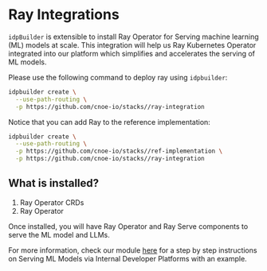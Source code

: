# Ray Integrations

`idpBuilder` is extensible to install Ray Operator for Serving machine learning (ML) models at scale. This integration will help us Ray Kubernetes Operator integrated into our platform which simplifies and accelerates the serving of ML models.

Please use the following command to deploy ray using `idpbuilder`:

```bash
idpbuilder create \
  --use-path-routing \
  -p https://github.com/cnoe-io/stacks//ray-integration
```

Notice that you can add Ray to the reference implementation:

```bash
idpbuilder create \
  --use-path-routing \
  -p https://github.com/cnoe-io/stacks//ref-implementation \
  -p https://github.com/cnoe-io/stacks//ray-integration
```

## What is installed?

1. Ray Operator CRDs
2. Ray Operator

Once installed, you will have Ray Operator and Ray Serve components to serve the ML model and LLMs.

For more information, check our module [here](https://catalog.us-east-1.prod.workshops.aws/modernengg/en-US/60-aimldelivery/63-section4-ml-model-use-case) for a step by step instructions on Serving ML Models via Internal Developer Platforms with an example. 


